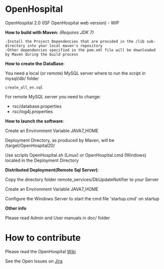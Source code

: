 # OpenHospital
OpenHospital 2.0 (ISF OpenHospital web version) - WIP

**How to build with Maven:**
_(Requires JDK 7)_

    -Install the Project Dependencies that are provided in the /lib sub-directory into your local maven's repository
    -Other dependencies specified in the pom.xml file will be downloaded by Maven during the build process
    
**How to create the DataBase**:

You need a local (or remote) MySQL server where to run the script in mysql/db/ folder

	create_all_en.sql
	
For remote MySQL server you need to change:
- rsc/database.properties
- rsc/log4j.properties

**How to launch the software**:

Create an Environment Variable JAVA7_HOME

Deployment Directory, as produced by Maven, will be /target/OpenHospital20/

Use scripts OpenHospital.sh (Linux) or OpenHospital.cmd (Windows) located in the Deployment Directory

**Distributed Deployment(Remote Sql Server)**:

Copy the directory folder remote_services/DbUpdateNotifier to your Server

Create an Environment Variable JAVA7_HOME

Configure the Windows Server to start the cmd file 'startup.cmd' on startup

**Other info**

Please read Admin and User manuals in doc/ folder

# How to contribute

Please read the OpenHospital [Wiki](https://openhospital.atlassian.net/wiki/display/OH/Contribution+Guidelines)

See the Open Issues on [Jira](https://openhospital.atlassian.net/issues/)
